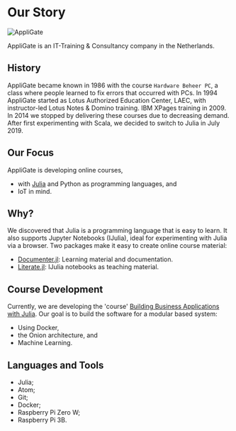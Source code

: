 # Our Story

![AppliGate](/rbontekoe.github.io/logo5.png)

AppliGate is an IT-Training & Consultancy company in the Netherlands.

## History
AppliGate became known in 1986 with the course `Hardware Beheer PC`, a class where people learned to fix errors that occurred with PCs. In 1994 AppliGate started as Lotus Authorized Education Center, LAEC, with instructor-led Lotus Notes & Domino training. IBM XPages training in 2009. In 2014 we stopped by delivering these courses due to decreasing demand. After first experimenting with Scala, we decided to switch to Julia in July 2019.

## Our Focus
AppliGate is developing online courses,
- with [Julia](https://julialang.org/) and Python as programming languages, and
- IoT in mind.

## Why?
We discovered that Julia is a programming language that is easy to learn. It also supports Jupyter Notebooks (IJulia), ideal for experimenting with Julia via a browser. Two packages make it easy to create online course material:
- [Documenter.jl](https://juliadocs.github.io/Documenter.jl/stable/): Learning material and documentation.
- [Literate.jl](https://github.com/fredrikekre/Literate.jl): IJulia notebooks as teaching material.

## Course Development
Currently, we are developing the 'course' [Building Business Applications with Julia](https://www.appligate.nl/BAWJ/stable). Our goal is to build the software for a modular based system:
- Using Docker,
- the Onion architecture, and
- Machine Learning.

## Languages and Tools
- Julia;
- Atom;
- Git;
- Docker;
- Raspberry Pi Zero W;
- Raspberry Pi 3B.
